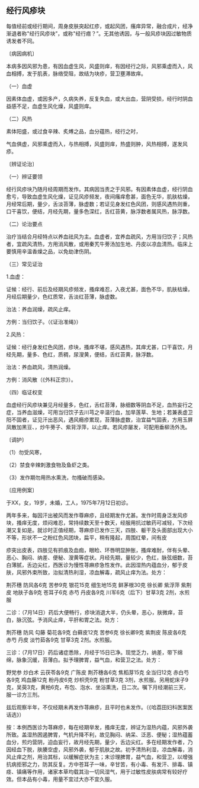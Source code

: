 ## 经行风疹块

每值经前或经行期间，周身皮肤突起红疹，或起风团，瘙痒异常，融合成片，经净渐退者称"经行风疹块”，或称"经行㾦？”。无其他诱因，与一般风疹块因过敏物质诱发者不同。

〔病因病机〕

本病多因风邪为患，有因血虚生风，风盛则痒，有因经行之际，风邪乘虚而入，风血相搏，发于肌表，脉络受阻，故结为块疹，营卫壅滞故痒。

（一）血虚

因素体血虚，或因多产，久病失养，反复失血，或大出血，营阴受损，经行时阴血益感不足，血虚生风化燥，风盛则痒。

（二）风热

素体阳盛，或过食辛辣、炙煿之品，血分蕴热，经行之时，

气血俱虚，风邪乘虚而入，与热相搏，风盛则痒，热盛则肿，风热相搏，遂发风疹。

〔辨证论治〕

（一）辨证要领

经行风疹块乃随月经周期而发作。其病因当责之于风邪。有因素体血虚，经行阴血愈亏，导致血虚生风化燥，证见风疹频发，夜间瘙痒愈甚，面色无华，肌肤枯燥，月经常后期，量少，舌淡苔薄，脉虚数；若证见身发红色风团，则感风遇热则重，口干喜饮，便结，月经先期，量多色深红，舌红苔黄，脉浮数者属风热，脉浮数。

（二）论治要点

治疗当结合月经特点以养血祛风为主。血虚者，宜养血疏风，方用当归饮子；风热者，宜疏风清热，方用消风散，或用秦艽牛蒡汤加生地、丹皮以凉血清热。临床上要慎用辛温香燥之品，以免劫津伤阴。

（三）常见证治

1.血虚：

证候：经行、前后及经期风疹频发，搔痒难忍，入夜尤甚，面色不华，肌肤枯燥，月经后期量少，色红质常，舌淡红苔薄，脉虚数。

治法：养血润燥，疏风止痒。

方例：当归饮子。（《证治准绳》）

2.风热：

证候：经行身发红色风团，疹块，搔痒不堪，感风遇热，其痒尤甚，口干喜饮，月经先期，量多、色红，质稠，尿溲黄，便结，舌红苔黄，脉浮数。

治法：养血疏风，清热润燥。

方例：消风散（《外科正宗》）。

（四）临证权变

血虚经行风疹块兼见月经量多，色红，舌红苔薄，脉细数等阴血不足，血热妄行之症，当养血滋燥，可用当归饮子去川芎之辛温行血，加旱莲草、生地；若兼表虚卫阳不固者，证见汗出恶风，遇风瘾疹累现，苔薄脉虚数，治宜益气固表，方用玉屏凤散加黑豆、，炒牛蒡子、紫背浮萍，以止痒。若风疹屡发，可配用垂柳汤外洗。

〔调护〕

（1）勿受风寒，

（2）禁食辛辣刺激食物及鱼虾之类。

（3）发作期勿用热水熏洗，勿搔破而感染。

〔应用例案〕

于XX，女，19岁，未婚，工人，1975年7月12日初诊。

两年多来，每因汗出被风而发作尊麻疹，且经期发作尤甚。发作时周身泛发风疹块，搔痒无度，烦闷难忍，常持续数天至十数天，经服用抗过敏药可减轻，下次经潮又复如是。就诊时正值经期，荨麻疹已发作三天，四肢、躯干及头面部出现大小不等，形状不一之粉红色风团块，扁平，稍有隆起，周围红晕，间有皮

疹突出皮表，四肢见有抓痕及血痂，眼睑、环唇明显肿胀，搔痒难耐，伴有头晕、恶心、胸闷、纳差、便秘、溲黄等症状。月经先期，量较少，色红，脉弦细数，苔白薄腻，舌边尖红，西医诊为慢性荨麻疹急性发作。此因湿热内蕴血分，郁于皮肤，风邪外束所致，治拟清热利湿，凉血解毒，疏风止痒为法。处方：

荆芥穗    防风各6克    苦参9克     银花15克      细生地15克     鲜茅根30克     徐长卿   紫浮萍   紫荆皮     地肤子各9克     苍耳子6克      赤芍    丹皮各9克      川军6克（后下）甘草3克     2剂，水煎服

二诊：（7月14日）药后大便畅行，疹块消退大半，仍头晕，恶心，肤微痒，苔白，脉沉弦。予消风止痒，平肝和胃之法。处方：

荆芥穗    防风    勾藤    菊花各9克    白藓皮12克   苦参6克    徐长卿9克    紫荆皮    陈皮各6克    赤芍   丹皮   淡竹茹各9克    甘草3克   2剂。水煎服。

三诊：（7月17日）药后诸症悉除，月经于15日已净。现觉乏力，纳差，带下绵绵，脉象沉缓，苔薄白。拟予理脾胃，益气血，和营卫之法。处方：

野党参   炒白术   云茯苓各9克   广陈皮  荆芥穗各6克   焦稻芽15克   全当归12克    赤白芍各9克   鸡血藤12克   粉丹皮6克   炒枳壳9克    粉甘草3克    3剂，水煎服。另用蛇床子9克，吴萸3克，黄柏6克，布包、泡水、坐浴熏洗，日二次。嘱下月经潮前三天，服一诊方三剂。

兹后观察半年，不仅经期未再发作荨麻疹，且平时也未发作。（《哈荔田妇科医案医话选》）

按：本例西医诊为荨麻疹，每在经期举发，搔痒无度，辨证为湿热内蕴，风邪外袭所致。盖湿热困遏脾胃，气机升降不利，故见胸闷、纳呆、泛恶、便秘；湿热蕴蓄血分，煎灼营阴，迫血妄行，故月经先期，量少，舌边尖红。多在经期发作者，乃因经血下脱，肤腠空虚，风邪外袭，郁于肌肤之故。初予清热利湿，凉血解毒，消风止痒之剂，用治其标，以缓解症状为主；末诊理脾胃，益气血，和营卫，以增强抗病拒邪之力，防其反复。方中苍耳子一味，辛甘苦，有小毒、有发汗、排毒、镇痉、镇痛等作用，诸家本草均载其治一切风湿气，用于过敏性皮肤病常有较好疗效。但本品有小毒，用量不宜过大亦不宜久服。
